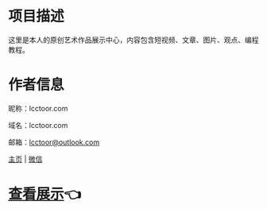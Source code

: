 # 项目描述

这里是本人的原创艺术作品展示中心，内容包含短视频、文章、图片、观点、编程教程。

# 作者信息

昵称：lcctoor.com

域名：lcctoor.com

邮箱：lcctoor@outlook.com

[主页](https://lcctoor.github.io/arts/) \| [微信](https://lcctoor.github.io/arts/arts/static/static-files/WeChatQRC.jpg)

# [查看展示](https://lcctoor.github.io/arts/)👈